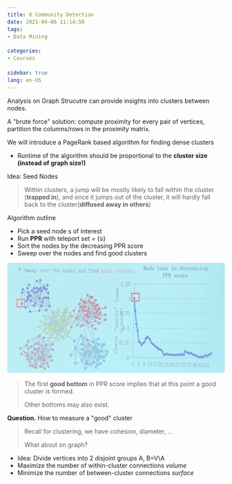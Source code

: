 ```yaml
---
title: 8 Community Detection
date: 2021-04-06 11:14:50
tags: 
- Data Mining

categories: 
- Courses

sidebar: true
lang: en-US
---
```



<!-- more -->



Analysis on Graph Strucutre can provide insights into clusters between nodes.

A "brute force" solution: compute proximity for every pair of vertices, partition the columns/rows in the proximity matrix.

We will introduce a PageRank based algorithm for finding dense clusters
- Runtime of the algorithm should be proportional to the **cluster size (instead of graph size!)**

Idea: Seed Nodes
> Within clusters, a jump will be mostly likely to fall within the cluster (**trapped in**), and once it jumps out of the cluster, it will hardly fall back to the cluster(**diffused away in others**)


Algorithm outline
- Pick a seed node s of interest
- Run **PPR** with teleport set = {s}
- Sort the nodes by the decreasing PPR score
- Sweep over the nodes and find good clusters


![](./img/04-06-11-31-51.png)

> The first **good bottom** in PPR score implies that at this point a good cluster is formed.
>
> Other bottoms may also exist.


**Question.** How to measure a "good" cluster

> Recall for clustering, we have cohesion, diameter, ...
> 
> What about on graph?


- Idea: Divide vertices into 2 disjoint groups A, B=V\A
- Maximize the number of within-cluster connections *volume*
- Minimize the number of between-cluster connections *surface*